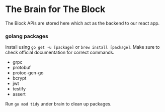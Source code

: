 # The Brain for The Block
The Block APIs are stored here which act as the backend to our react app.

### golang packages
Install using `go get -u [package]` or `brew install [package]`. Make sure to check official documentation for correct commands.
- grpc
- protobuf
- protoc-gen-go
- bcrypt
- jwt
- testify
- assert

Run `go mod tidy` under brain to clean up packages.
